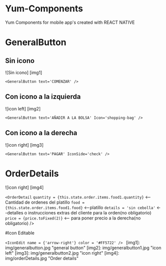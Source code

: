 # Yum-Components
Yum Components for mobile app's created with REACT NATIVE

# GeneralButton

## Sin icono

![Sin icono] [img1]

`<GeneralButton
 text='COMENZAR'
/>`

## Con icono a la izquierda

![icon left] [img2]

`<GeneralButton
  text='AÑADIR A LA BOLSA'
  Icon='shopping-bag'
/>`

## Con icono a la derecha

![icon right] [img3]

`<GeneralButton
  text='PAGAR'
  IconSide='check'
/>`

# OrderDetails

![icon right] [img4]

`<OrderDetail`
    `quantity = {this.state.order.items.food1.quantity}`  <-- Cantidad de ordenes del platillo
    `food = {this.state.order.items.food1.food}` <--platillo
    `details = 'sin cebolla'` <--detalles o instrucciones extras del cliente para la orden(no obligatorio)
    `price = {price.toFixed(2)}` <-- para poner precio a la derecha(no obligatorio)
/>

#Icon Editable

`<IconEdit
  name = {'arrow-right'}
  color = '#FF5722'
/>
`
[img1]: img/generalbutton.jpg "general button"
[img2]: img/generalbutton1.jpg "icon left"
[img3]: img/generalbutton2.jpg "icon right"
[img4]: img/orderDetails.jpg "Order details"
